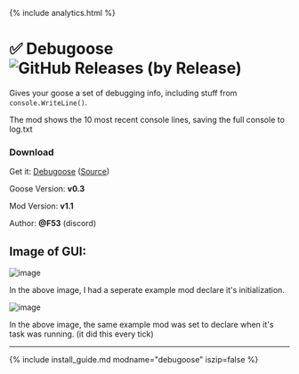 {% include analytics.html %}

# ✅ Debugoose ![GitHub Releases (by Release)](https://img.shields.io/github/downloads/desktopgooseunofficial/resourcehub/Debugoose/total?logo=github)
Gives your goose a set of debugging info, including stuff from `console.WriteLine()`. 

The mod shows the 10 most recent console lines, saving the full console to log.txt

### Download

Get it: [Debugoose](https://github.com/DesktopGooseUnofficial/ResourceHub/releases/download/debugoose/debugoose.dll) ([Source](https://github.com/CodeF53/DskptGoose-Debugoose/tree/master/GooseMod_Debugoose))

Goose Version: **v0.3**

Mod Version: **v1.1**

Author: **@F53** (discord)

## Image of GUI:

![image](https://imgur.com/MKUJ467.png)

In the above image, I had a seperate example mod declare it's initialization.

![image](https://imgur.com/765he8h.png)

In the above image, the same example mod was set to declare when it's task was running. (it did this every tick)

----

{% include install_guide.md modname="debugoose" iszip=false %}
